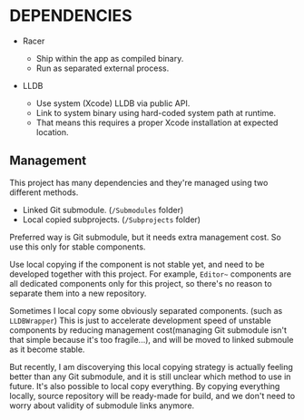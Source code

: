 DEPENDENCIES
============







-	Racer

	-	Ship within the app as compiled binary.
	-	Run as separated external process.

-	LLDB

	-	Use system (Xcode) LLDB via public API.
	-	Link to system binary using hard-coded system path at runtime.
	-	That means this requires a proper Xcode installation at expected location.











Management
----------
This project has many dependencies and they're managed using two
different methods.

-	Linked Git submodule. (`/Submodules` folder)
-	Local copied subprojects. (`/Subprojects` folder)

Preferred way is Git submodule, but it needs extra management cost.
So use this only for stable components.


Use local copying if the component is not stable yet, and need to be
developed together with this project. For example, `Editor~` components are
all dedicated components only for this project, so there's no reason
to separate them into a new repository.

Sometimes I local copy some obviously separated components. (such as
`LLDBWrapper`) This is just to accelerate development speed of unstable
components by reducing management cost(managing Git submodule isn't
that simple because it's too fragile...), and will be moved to linked 
submoule as it become stable.

But recently, I am discoverying this local copying strategy is actually
feeling better than any Git submodule, and it is still unclear which
method to use in future. It's also possible to local copy everything.
By copying everything locally, source repository will be ready-made for
build, and we don't need to worry about validity of submodule links anymore.


